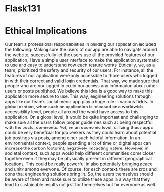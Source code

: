 # Flask131

# Ethical Implications
Our team’s professional responsibilities in building our application included the following: Making sure the users of our app are able to navigate around the website, successfully let the users use all the provided features of our application, Have a simple user interface to make the application systematic to use and easy to understand how each feature works. Ethically, we, as a team, prioritized the safety and security of our users. For instance, all the features of our application were only accessible to those users who logged in with their correct and valid login credentials. That way, we made sure that people who are not logged in could not access any information about other users or posts published. We believe this idea is a good way to make this application more secure to use. This way, engineering solutions through apps like our team’s social media app play a huge role in various fields. In global context, when such an application is released on a worldwide accessibility level, people all around the world have access to this application. On a global level, it would be quite important and challenging to make sure all the users follow proper guidelines such as being respectful with the posts, comments. Yet, on an economic level, utilizing these apps could be very beneficial for job seekers as they could learn about potential job postings via posts, among other such helpful information. In an environmental context, people spending a lot of time on digital apps can increase the carbon footprint, negatively impacting nature. However, in societal context, such apps would help different communities come closer together even if they may be physically present in different geographical locations. This could be really powerful in also potentially bringing peace and unity among everyone. Of course, for each context, there are pros and cons that engineering solutions bring in. So, the users themselves should be aware of them and make sure to utilize these apps in a way that they lead to sustainable results not just for themselves but for everyone as well.
